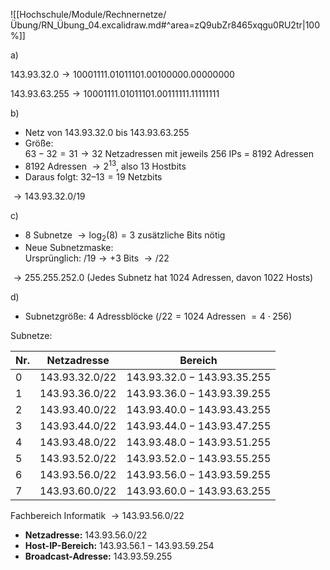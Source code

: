 ![[Hochschule/Module/Rechnernetze/Übung/RN_Übung_04.excalidraw.md#^area=zQ9ubZr8465xqgu0RU2tr|100%]]

a)

$143.93.32.0 \to 10001111.01011101.00100000.00000000$

$143.93.63.255 \to 10001111.01011101.00111111.11111111$

<div style='page-break-after: always;'></div>

b)

- Netz von $143.93.32.0$ bis $143.93.63.255$
- Größe:  
     $63−32=31 \to 32$ Netzadressen mit jeweils $256$ IPs = $8192$ Adressen
- $8192$ Adressen $\to 2^{13}$, also $13$ Hostbits
- Daraus folgt: $32 – 13 = 19$ Netzbits

$\to 143.93.32.0/19$

<div style='page-break-after: always;'></div>

c)

- $8$ Subnetze $\to \log_{2}(8) = 3$ zusätzliche Bits nötig
- Neue Subnetzmaske:  
     Ursprünglich: $/19 \to +3 \text{ Bits } \to /22$

$\to 255.255.252.0$
(Jedes Subnetz hat $1024$ Adressen, davon $1022$ Hosts)

<div style='page-break-after: always;'></div>

d)

- Subnetzgröße: $4$ Adressblöcke ($/22 = 1024$ Adressen $=4 \cdot256$)

Subnetze:

| Nr. | Netzadresse      | Bereich                       |
| --- | ---------------- | ----------------------------- |
| $0$ | $143.93.32.0/22$ | $143.93.32.0 - 143.93.35.255$ |
| $1$ | $143.93.36.0/22$ | $143.93.36.0 - 143.93.39.255$ |
| $2$ | $143.93.40.0/22$ | $143.93.40.0 - 143.93.43.255$ |
| $3$ | $143.93.44.0/22$ | $143.93.44.0 - 143.93.47.255$ |
| $4$ | $143.93.48.0/22$ | $143.93.48.0 - 143.93.51.255$ |
| $5$ | $143.93.52.0/22$ | $143.93.52.0 - 143.93.55.255$ |
| $6$ | $143.93.56.0/22$ | $143.93.56.0 - 143.93.59.255$ |
| $7$ | $143.93.60.0/22$ | $143.93.60.0 - 143.93.63.255$ |

Fachbereich Informatik $\to 143.93.56.0/22$

- **Netzadresse:** $143.93.56.0/22$
- **Host-IP-Bereich:** $143.93.56.1 - 143.93.59.254$
- **Broadcast-Adresse:** $143.93.59.255$
